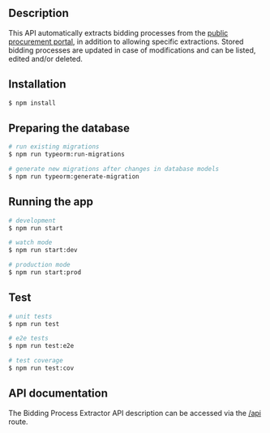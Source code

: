 ## Description

This API automatically extracts bidding processes from the [public procurement portal](https://www.portaldecompraspublicas.com.br/processos), in addition to allowing specific extractions. Stored bidding processes are updated in case of modifications and can be listed, edited and/or deleted.

## Installation

```bash
$ npm install
```

## Preparing the database

```bash
# run existing migrations
$ npm run typeorm:run-migrations

# generate new migrations after changes in database models
$ npm run typeorm:generate-migration
```

## Running the app

```bash
# development
$ npm run start

# watch mode
$ npm run start:dev

# production mode
$ npm run start:prod
```

## Test

```bash
# unit tests
$ npm run test

# e2e tests
$ npm run test:e2e

# test coverage
$ npm run test:cov
```

## API documentation

The Bidding Process Extractor API description can be accessed via the [/api](http://localhost:3000/api) route.
